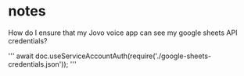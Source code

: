 # notes

How do I ensure that my Jovo voice app can see my google sheets API credentials?

'''
await doc.useServiceAccountAuth(require('./google-sheets-credentials.json'));
'''
